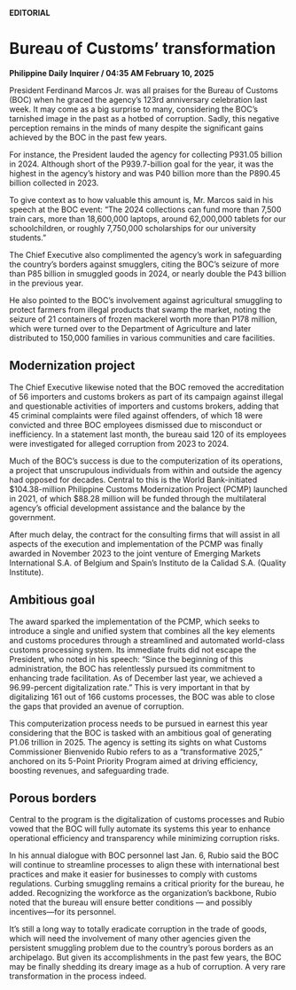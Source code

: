 **EDITORIAL**

# Bureau of Customs’ transformation

****Philippine Daily Inquirer / 04:35 AM February 10, 2025****

President Ferdinand Marcos Jr. was all praises for the Bureau of Customs (BOC) when he graced the agency’s 123rd anniversary celebration last week. It may come as a big surprise to many, considering the BOC’s tarnished image in the past as a hotbed of corruption. Sadly, this negative perception remains in the minds of many despite the significant gains achieved by the BOC in the past few years.

For instance, the President lauded the agency for collecting P931.05 billion in 2024. Although short of the P939.7-billion goal for the year, it was the highest in the agency’s history and was P40 billion more than the P890.45 billion collected in 2023.

To give context as to how valuable this amount is, Mr. Marcos said in his speech at the BOC event: “The 2024 collections can fund more than 7,500 train cars, more than 18,600,000 laptops, around 62,000,000 tablets for our schoolchildren, or roughly 7,750,000 scholarships for our university students.”

The Chief Executive also complimented the agency’s work in safeguarding the country’s borders against smugglers, citing the BOC’s seizure of more than P85 billion in smuggled goods in 2024, or nearly double the P43 billion in the previous year.

He also pointed to the BOC’s involvement against agricultural smuggling to protect farmers from illegal products that swamp the market, noting the seizure of 21 containers of frozen mackerel worth more than P178 million, which were turned over to the Department of Agriculture and later distributed to 150,000 families in various communities and care facilities.

## Modernization project

The Chief Executive likewise noted that the BOC removed the accreditation of 56 importers and customs brokers as part of its campaign against illegal and questionable activities of importers and customs brokers, adding that 45 criminal complaints were filed against offenders, of which 18 were convicted and three BOC employees dismissed due to misconduct or inefficiency. In a statement last month, the bureau said 120 of its employees were investigated for alleged corruption from 2023 to 2024.

Much of the BOC’s success is due to the computerization of its operations, a project that unscrupulous individuals from within and outside the agency had opposed for decades. Central to this is the World Bank-initiated $104.38-million Philippine Customs Modernization Project (PCMP) launched in 2021, of which $88.28 million will be funded through the multilateral agency’s official development assistance and the balance by the government. 

After much delay, the contract for the consulting firms that will assist in all aspects of the execution and implementation of the PCMP was finally awarded in November 2023 to the joint venture of Emerging Markets International S.A. of Belgium and Spain’s Instituto de la Calidad S.A. (Quality Institute).

## Ambitious goal

The award sparked the implementation of the PCMP, which seeks to introduce a single and unified system that combines all the key elements and customs procedures through a streamlined and automated world-class customs processing system. Its immediate fruits did not escape the President, who noted in his speech: “Since the beginning of this administration, the BOC has relentlessly pursued its commitment to enhancing trade facilitation. As of December last year, we achieved a 96.99-percent digitalization rate.” This is very important in that by digitalizing 161 out of 166 customs processes, the BOC was able to close the gaps that provided an avenue of corruption.

This computerization process needs to be pursued in earnest this year considering that the BOC is tasked with an ambitious goal of generating P1.06 trillion in 2025. The agency is setting its sights on what Customs Commissioner Bienvenido Rubio refers to as a “transformative 2025,” anchored on its 5-Point Priority Program aimed at driving efficiency, boosting revenues, and safeguarding trade.

## Porous borders

Central to the program is the digitalization of customs processes and Rubio vowed that the BOC will fully automate its systems this year to enhance operational efficiency and transparency while minimizing corruption risks.

In his annual dialogue with BOC personnel last Jan. 6, Rubio said the BOC will continue to streamline processes to align these with international best practices and make it easier for businesses to comply with customs regulations. Curbing smuggling remains a critical priority for the bureau, he added. Recognizing the workforce as the organization’s backbone, Rubio noted that the bureau will ensure better conditions — and possibly incentives—for its personnel.

It’s still a long way to totally eradicate corruption in the trade of goods, which will need the involvement of many other agencies given the persistent smuggling problem due to the country’s porous borders as an archipelago. But given its accomplishments in the past few years, the BOC may be finally shedding its dreary image as a hub of corruption. A very rare transformation in the process indeed.